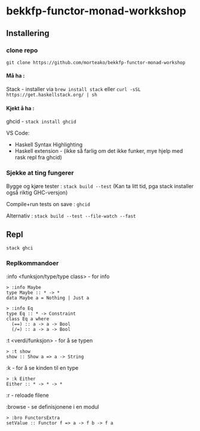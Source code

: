 # bekkfp-functor-monad-workkshop


## Installering 

### clone repo 
`git clone https://github.com/morteako/bekkfp-functor-monad-workshop`

#### Må ha :
Stack - installer via 
`brew install stack` eller `curl -sSL https://get.haskellstack.org/ | sh`

#### Kjekt å ha :
ghcid - `stack install ghcid`

VS Code: 
* Haskell Syntax Highlighting
* Haskell extension - (ikke så farlig om det ikke funker, mye hjelp med rask repl fra ghcid)



### Sjekke at ting fungerer
Bygge og kjøre tester : `stack build --test`
(Kan ta litt tid, pga stack installer også riktig GHC-versjon)

Compile+run tests on save : `ghcid` 

Alternativ : `stack build --test --file-watch --fast`

## Repl 
`stack ghci`

### Replkommandoer 
:info <funksjon/type/type class> - for info
```
> :info Maybe
type Maybe :: * -> *
data Maybe a = Nothing | Just a

> :info Eq
type Eq :: * -> Constraint
class Eq a where
  (==) :: a -> a -> Bool
  (/=) :: a -> a -> Bool
```
:t <verdi/funksjon> - for å se typen
```
> :t show
show :: Show a => a -> String
```
:k <type> - for å se kinden til en type
```
> :k Either
Either :: * -> * -> *
```

:r - reloade filene

:browse <modul> - se definisjonene i en modul
```
> :bro FunctorsExtra
setValue :: Functor f => a -> f b -> f a
```
